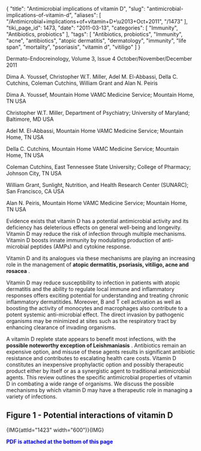 {
    "title": "Antimicrobial implications of vitamin D",
    "slug": "antimicrobial-implications-of-vitamin-d",
    "aliases": [
        "/Antimicrobial+implications+of+vitamin+D+\u2013+Oct+2011",
        "/1473"
    ],
    "tiki_page_id": 1473,
    "date": "2011-03-13",
    "categories": [
        "Immunity",
        "Antibiotics, probiotics"
    ],
    "tags": [
        "Antibiotics, probiotics",
        "Immunity",
        "acne",
        "antibiotics",
        "atopic dermatitis",
        "dermatology",
        "immunity",
        "life span",
        "mortality",
        "psoriasis",
        "vitamin d",
        "vitiligo"
    ]
}


Dermato-Endocreinology, Volume 3, Issue 4   October/November/December 2011

Dima A. Youssef, Christopher W.T. Miller, Adel M. El-Abbassi, Della C. Cutchins, Coleman Cutchins, William Grant and Alan N. Peiris

Dima A. Youssef,     Mountain Home VAMC Medicine Service; Mountain Home, TN USA 

Christopher W.T. Miller,     Department of Psychiatry; University of Maryland; Baltimore, MD USA 

Adel M. El-Abbassi,     Mountain Home VAMC Medicine Service; Mountain Home, TN USA 

Della C. Cutchins,     Mountain Home VAMC Medicine Service; Mountain Home, TN USA 

Coleman Cutchins,     East Tennessee State University; College of Pharmacy; Johnson City, TN USA 

William Grant,     Sunlight, Nutrition, and Health Research Center (SUNARC); San Francisco, CA USA 

Alan N. Peiris,     Mountain Home VAMC Medicine Service; Mountain Home, TN USA 

Evidence exists that vitamin D has a potential antimicrobial activity and its deficiency has deleterious effects on general well-being and longevity. Vitamin D may reduce the risk of infection through multiple mechanisms. Vitamin D boosts innate immunity by modulating production of anti-microbial peptides (AMPs) and cytokine response. 

Vitamin D and its analogues via these mechanisms are playing an increasing role in the management of  **atopic dermatitis, psoriasis, vitiligo, acne and rosacea** . 

Vitamin D may reduce susceptibility to infection in patients with atopic dermatitis and the ability to regulate local immune and inflammatory responses offers exciting potential for understanding and treating chronic inflammatory dermatitides. Moreover, B and T cell activation as well as boosting the activity of monocytes and macrophages also contribute to a potent systemic anti-microbial effect. The direct invasion by pathogenic organisms may be minimized at sites such as the respiratory tract by enhancing clearance of invading organisms. 

A vitamin D replete state appears to benefit most infections, with the  **possible noteworthy exception of Leishmaniasis** . Antibiotics remain an expensive option, and misuse of these agents results in significant antibiotic resistance and contributes to escalating health care costs. Vitamin D constitutes an inexpensive prophylactic option and possibly therapeutic product either by itself or as a synergistic agent to traditional antimicrobial agents. This review outlines the specific antimicrobial properties of vitamin D in combating a wide range of organisms. We discuss the possible mechanisms by which vitamin D may have a therapeutic role in managing a variety of infections.

## Figure 1 - Potential interactions of vitamin D

{IMG(attId="1423" width="600")}{IMG}

 **<span style="color:#00F;">PDF is attached at the bottom of this page</span>**